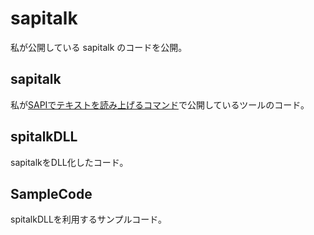 # sapitalk

私が公開している sapitalk のコードを公開。

## sapitalk
私が[SAPIでテキストを読み上げるコマンド](https://wiki.hgotoh.jp/documents/tools/speechsynthesis/tools-202)で公開しているツールのコード。

## spitalkDLL
sapitalkをDLL化したコード。

## SampleCode
spitalkDLLを利用するサンプルコード。
